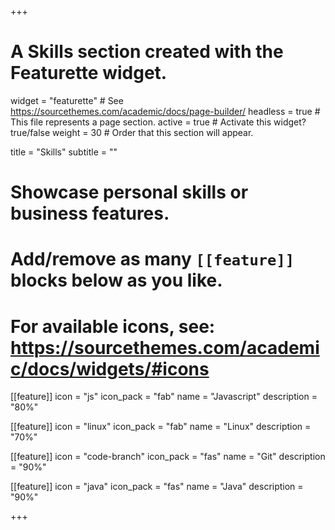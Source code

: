 +++
# A Skills section created with the Featurette widget.
widget = "featurette"  # See https://sourcethemes.com/academic/docs/page-builder/
headless = true  # This file represents a page section.
active = true  # Activate this widget? true/false
weight = 30  # Order that this section will appear.

title = "Skills"
subtitle = ""

# Showcase personal skills or business features.
# 
# Add/remove as many `[[feature]]` blocks below as you like.
# 
# For available icons, see: https://sourcethemes.com/academic/docs/widgets/#icons

[[feature]]
  icon = "js"
  icon_pack = "fab"
  name = "Javascript"
  description = "80%"
  
[[feature]]
  icon = "linux"
  icon_pack = "fab"
  name = "Linux"
  description = "70%"  
  
[[feature]]
  icon = "code-branch"
  icon_pack = "fas"
  name = "Git"
  description = "90%"
  
[[feature]]
  icon = "java"
  icon_pack = "fas"
  name = "Java"
  description = "90%"

+++
